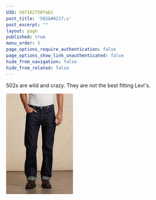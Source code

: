 ```yaml
---
UID: 56f162750fab1
post_title: '502&#8217;s'
post_excerpt: ""
layout: page
published: true
menu_order: 5
page_options_require_authentication: false
page_options_show_link_unauthenticated: false
hide_from_navigation: false
hide_from_related: false
---
```

502s are wild and crazy. They are not the best fitting Levi's.

![alt text][1]

 [1]: /assets/images/502.jpg